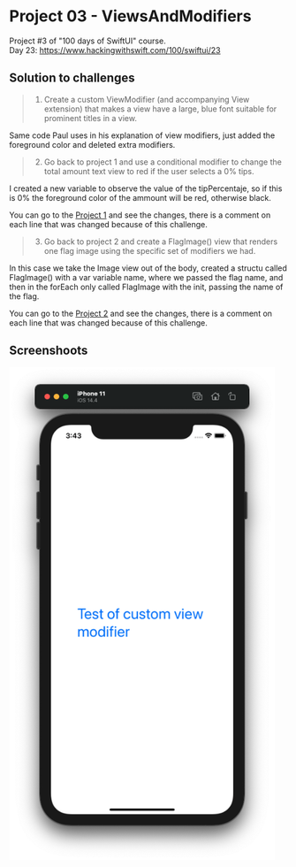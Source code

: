 # Project 03 - ViewsAndModifiers

Project #3 of "100 days of SwiftUI" course.</br>
Day 23: https://www.hackingwithswift.com/100/swiftui/23

## Solution to challenges


>1. Create a custom ViewModifier (and accompanying View extension) that makes a view have a large, blue font suitable for prominent titles in a view.

Same code Paul uses in his explanation of view modifiers, just added the foreground color and deleted extra modifiers.

>2. Go back to project 1 and use a conditional modifier to change the total amount text view to red if the user selects a 0% tips.

I created a new variable to observe the value of the tipPercentaje, so if this is 0% the foreground color of the ammount will be red, otherwise black.

You can go to the [Project 1](01-splitThat)  and see the changes, there is a comment on each line that was changed because of this challenge.

>3. Go back to project 2 and create a FlagImage() view that renders one flag image using the specific set of modifiers we had.

In this case we take the Image view out of the body, created a structu called FlagImage() with a var variable name, where we passed the flag name, and then in the forEach only called FlagImage with the init, passing the name of the flag.

You can go to the [Project 2](03-guessTheFlag) and see the changes, there is a comment on each line that was changed because of this challenge.

## Screenshoots

<img src="screenshots/filledScreen.png" width="481" height="891"/>
